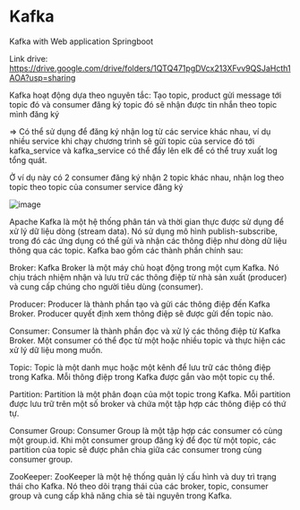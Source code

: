 # Kafka
Kafka with Web application Springboot


Link drive: https://drive.google.com/drive/folders/1QTQ471pgDVcx213XFvv9QSJaHcth1AOA?usp=sharing


Kafka hoạt động dựa theo nguyên tắc: Tạo topic, product gửi message tới topic đó và consumer đăng ký topic đó sẽ nhận được tin nhắn theo topic mình đăng ký 


=> Có thể sử dụng để đăng ký nhận log từ các service khác nhau, ví dụ nhiều service khi chạy chương trình sẽ gửi topic của service đó tới kafka_service và kafka_service có thể đẩy lên elk để có thể truy xuất log tổng quát. 

Ở ví dụ này có 2 consumer đăng ký nhận 2 topic khác nhau, nhận log theo topic theo topic của consumer service đăng ký 


![image](https://github.com/thinhotwp1/Kafka/assets/61654110/9745e9c4-b133-4392-ae14-a50c17fc6765)


Apache Kafka là một hệ thống phân tán và thời gian thực được sử dụng để xử lý dữ liệu dòng (stream data). Nó sử dụng mô hình publish-subscribe, trong đó các ứng dụng có thể gửi và nhận các thông điệp như dòng dữ liệu thông qua các topic. Kafka bao gồm các thành phần chính sau:


Broker: Kafka Broker là một máy chủ hoạt động trong một cụm Kafka. Nó chịu trách nhiệm nhận và lưu trữ các thông điệp từ nhà sản xuất (producer) và cung cấp chúng cho người tiêu dùng (consumer).


Producer: Producer là thành phần tạo và gửi các thông điệp đến Kafka Broker. Producer quyết định xem thông điệp sẽ được gửi đến topic nào.


Consumer: Consumer là thành phần đọc và xử lý các thông điệp từ Kafka Broker. Một consumer có thể đọc từ một hoặc nhiều topic và thực hiện các xử lý dữ liệu mong muốn.


Topic: Topic là một danh mục hoặc một kênh để lưu trữ các thông điệp trong Kafka. Mỗi thông điệp trong Kafka được gắn vào một topic cụ thể.


Partition: Partition là một phân đoạn của một topic trong Kafka. Mỗi partition được lưu trữ trên một số broker và chứa một tập hợp các thông điệp có thứ tự.


Consumer Group: Consumer Group là một tập hợp các consumer có cùng một group.id. Khi một consumer group đăng ký để đọc từ một topic, các partition của topic sẽ được phân chia giữa các consumer trong cùng consumer group.


ZooKeeper: ZooKeeper là một hệ thống quản lý cấu hình và duy trì trạng thái cho Kafka. Nó theo dõi trạng thái của các broker, topic, consumer group và cung cấp khả năng chia sẻ tài nguyên trong Kafka.

